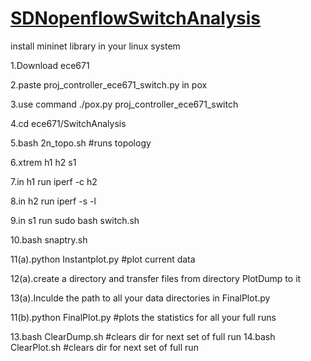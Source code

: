 # [SDNopenflowSwitchAnalysis](./SwitchAnalysis.pdf)
install mininet library in your linux system

1.Download ece671

2.paste proj_controller_ece671_switch.py in pox 

3.use command ./pox.py proj_controller_ece671_switch

4.cd ece671/SwitchAnalysis

5.bash 2n_topo.sh #runs topology

6.xtrem h1 h2 s1

7.in h1 run iperf -c h2

8.in h2 run iperf -s -l

9.in s1 run sudo bash switch.sh

10.bash snaptry.sh

11(a).python Instantplot.py #plot current data

12(a).create a directory and transfer files from directory PlotDump to it

13(a).Inculde the path to all your data directories in  FinalPlot.py

11(b).python FinalPlot.py #plots the statistics for all your full runs

13.bash ClearDump.sh #clears dir for next set of full run
14.bash ClearPlot.sh #clears dir for next set of full run


